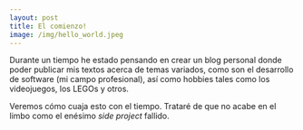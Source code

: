 ```yaml
---
layout: post
title: El comienzo!
image: /img/hello_world.jpeg
---
```


Durante un tiempo he estado pensando en crear un blog personal donde poder publicar mis textos acerca de temas variados, como son el desarrollo de software (mi campo profesional), así como hobbies tales como los videojuegos, los LEGOs y otros.

Veremos cómo cuaja esto con el tiempo. Trataré de que no acabe en el limbo como el enésimo _side project_ fallido.
